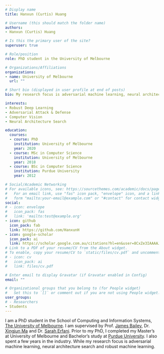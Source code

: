 ```yaml
---
# Display name
title: Hanxun (Curtis) Huang 

# Username (this should match the folder name)
authors:
- Hanxun (Curtis) Huang

# Is this the primary user of the site?
superuser: true

# Role/position
role: PhD student in the University of Melbourne

# Organizations/Affiliations
organizations:
- name: University of Melbourne
  url: ""

# Short bio (displayed in user profile at end of posts)
bio: My research focus is adversarial machine learning, neural architecture search and robust machine learning.

interests:
- Robust Deep Learning
- Adversarial Attack & Defense
- Computer Vision
- Neural Architecture Search

education:
  courses:
  - course: PhD
    institution: University of Melbourne
    year: 2020
  - course: MSc in Computer Science
    institution: University of Melbourne
    year: 2018
  - course: BSc in Computer Science
    institution: Purdue University
    year: 2012

# Social/Academic Networking
# For available icons, see: https://sourcethemes.com/academic/docs/page-builder/#icons
#   For an email link, use "fas" icon pack, "envelope" icon, and a link in the
#   form "mailto:your-email@example.com" or "#contact" for contact widget.
social:
# - icon: envelope
#   icon_pack: fas
#   link: 'mailto:test@example.org'
- icon: github
  icon_pack: fab
  link: https://github.com/HanxunH
- icon: google-scholar
  icon_pack: ai
  link: https://scholar.google.com.au/citations?hl=en&user=8CxZe3IAAAAJ
# Link to a PDF of your resume/CV from the About widget.
# To enable, copy your resume/CV to `static/files/cv.pdf` and uncomment the lines below.
# - icon: cv
#   icon_pack: ai
#   link: files/cv.pdf

# Enter email to display Gravatar (if Gravatar enabled in Config)
email: ""

# Organizational groups that you belong to (for People widget)
#   Set this to `[]` or comment out if you are not using People widget.
user_groups:
# - Researchers
- Students
---
```

I am a PhD student in the School of Computing and Information Systems, [The University of Melbourne](https://cis.unimelb.edu.au/). I am supervised by Prof. [James Bailey](https://people.eng.unimelb.edu.au/baileyj/), Dr. [Xingjun Ma](http://xingjunma.com/) and Dr. [Sarah Erfani](https://people.eng.unimelb.edu.au/smonazam/). Prior to my PhD, I completed my Master’s at University of Melbourne and Bachelor’s study at [Purdue University](https://www.cs.purdue.edu/). I also spent a few years in the industry. While my research focus is adversarial machine learning, neural architecture search and robust machine learning.
